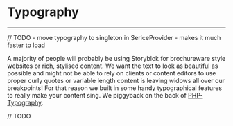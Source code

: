 # Typography

---

// TODO - move typography to singleton in SericeProvider - makes it much faster to load

A majority of people will probably be using Storyblok for brochureware style websites or rich, stylised content. We want the text to look as beautiful as possible and might not be able to rely on clients or content editors to use proper curly quotes or variable length content is leaving widows all over our breakpoints! For that reason we built in some handy typographical features to really make your content sing. We piggyback on the back of [PHP-Typography](https://github.com/mundschenk-at/php-typography).

// TODO

